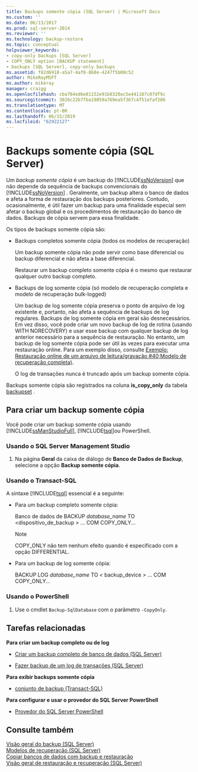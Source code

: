 ```yaml
---
title: Backups somente cópia (SQL Server) | Microsoft Docs
ms.custom: ''
ms.date: 06/13/2017
ms.prod: sql-server-2014
ms.reviewer: ''
ms.technology: backup-restore
ms.topic: conceptual
helpviewer_keywords:
- copy-only backups [SQL Server]
- COPY_ONLY option [BACKUP statement]
- backups [SQL Server], copy-only backups
ms.assetid: f82d6918-a5a7-4af8-868e-4247f5b00c52
author: MikeRayMSFT
ms.author: mikeray
manager: craigg
ms.openlocfilehash: cba784ed6e81152e91b8320ac5e441187c07df9c
ms.sourcegitcommit: 3026c22b7fba19059a769ea5f367c4f51efaf286
ms.translationtype: MT
ms.contentlocale: pt-BR
ms.lasthandoff: 06/15/2019
ms.locfileid: "62922127"
---
```

# <a name="copy-only-backups-sql-server"></a>Backups somente cópia (SQL Server)
  Um *backup somente cópia* é um backup do [!INCLUDE[ssNoVersion](../../includes/ssnoversion-md.md)] que não depende da sequência de backups convencionais do [!INCLUDE[ssNoVersion](../../includes/ssnoversion-md.md)] . Geralmente, um backup altera o banco de dados e afeta a forma de restauração dos backups posteriores. Contudo, ocasionalmente, é útil fazer um backup para uma finalidade especial sem afetar o backup global e os procedimentos de restauração do banco de dados. Backups de cópia servem para essa finalidade.  
  
 Os tipos de backups somente cópia são:  
  
-   Backups completos somente cópia (todos os modelos de recuperação)  
  
     Um backup somente cópia não pode servir como base diferencial ou backup diferencial e não afeta a base diferencial.  
  
     Restaurar um backup completo somente cópia é o mesmo que restaurar qualquer outro backup completo.  
  
-   Backups de log somente cópia (só modelo de recuperação completa e modelo de recuperação bulk-logged)  
  
     Um backup de log somente cópia preserva o ponto de arquivo de log existente e, portanto, não afeta a sequência de backups de log regulares. Backups de log somente cópia em geral são desnecessários. Em vez disso, você pode criar um novo backup de log de rotina (usando WITH NORECOVERY) e usar esse backup com qualquer backup de log anterior necessário para a sequência de restauração. No entanto, um backup de log somente cópia pode ser útil às vezes para executar uma restauração online. Para um exemplo disso, consulte [Exemplo: Restauração online de um arquivo de leitura/gravação #40;Modelo de recuperação completa&#41;](example-online-restore-of-a-read-write-file-full-recovery-model.md).  
  
     O log de transações nunca é truncado após um backup somente cópia.  
  
 Backups somente cópia são registrados na coluna **is_copy_only** da tabela [backupset](/sql/relational-databases/system-tables/backupset-transact-sql) .  
  
## <a name="to-create-a-copy-only-backup"></a>Para criar um backup somente cópia  
 Você pode criar um backup somente cópia usando [!INCLUDE[ssManStudioFull](../../includes/ssmanstudiofull-md.md)], [!INCLUDE[tsql](../../../includes/tsql-md.md)]ou PowerShell.  
  
###  <a name="SSMSProcedure"></a> Usando o SQL Server Management Studio  
  
1.  Na página **Geral** da caixa de diálogo de **Banco de Dados de Backup**, selecione a opção **Backup somente cópia**.  
  
###  <a name="TsqlProcedure"></a> Usando o Transact-SQL  
 A sintaxe [!INCLUDE[tsql](../../../includes/tsql-md.md)] essencial é a seguinte:  
  
-   Para um backup completo somente cópia:  
  
     Banco de dados de BACKUP *database_name* TO \<dispositivo_de_backup *>* ... COM COPY_ONLY...  
  
    > [!NOTE]  
    >  COPY_ONLY não tem nenhum efeito quando é especificado com a opção DIFFERENTIAL.  
  
-   Para um backup de log somente cópia:  
  
     BACKUP LOG *database_name* TO *\<* backup_device *>* ... COM COPY_ONLY...  
  
###  <a name="PowerShellProcedure"></a> Usando o PowerShell  
  
1.  Use o cmdlet `Backup-SqlDatabase` com o parâmetro `-CopyOnly`.  
  
##  <a name="RelatedTasks"></a> Tarefas relacionadas  
 **Para criar um backup completo ou de log**  
  
-   [Criar um backup completo de banco de dados &#40;SQL Server&#41;](create-a-full-database-backup-sql-server.md)  
  
-   [Fazer backup de um log de transações &#40;SQL Server&#41;](back-up-a-transaction-log-sql-server.md)  
  
 **Para exibir backups somente cópia**  
  
-   [conjunto de backup &#40;Transact-SQL&#41;](/sql/relational-databases/system-tables/backupset-transact-sql)  
  
 **Para configurar e usar o provedor do SQL Server PowerShell**  
  
-   [Provedor do SQL Server PowerShell](../../powershell/sql-server-powershell-provider.md)  
  

  
## <a name="see-also"></a>Consulte também  
 [Visão geral do backup &#40;SQL Server&#41;](backup-overview-sql-server.md)   
 [Modelos de recuperação &#40;SQL Server&#41;](recovery-models-sql-server.md)   
 [Copiar bancos de dados com backup e restauração](../databases/copy-databases-with-backup-and-restore.md)   
 [Visão geral de restauração e recuperação &#40;SQL Server&#41;](restore-and-recovery-overview-sql-server.md)  
  
  
